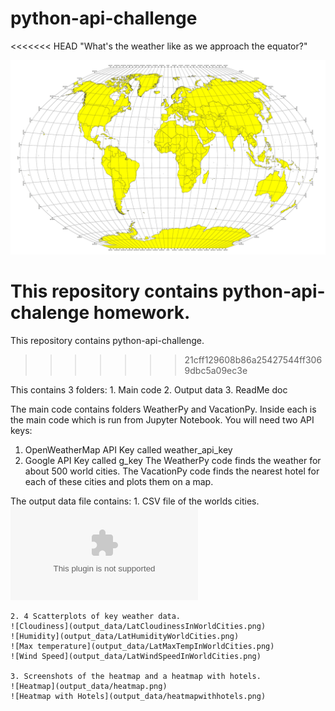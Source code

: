 # python-api-challenge

<<<<<<< HEAD
"What's the weather like as we approach the equator?"

![Equator](Images/equatorsign.png)

This repository contains python-api-chalenge homework.
=======
This repository contains python-api-challenge.
>>>>>>> 21cff129608b86a25427544ff3069dbc5a09ec3e

This contains 3 folders: 
    1. Main code
    2. Output data
    3. ReadMe doc

The main code contains folders WeatherPy and VacationPy. Inside each is the main code which is run from Jupyter Notebook.
You will need two API keys:
 1. OpenWeatherMap API Key called weather_api_key 
 2. Google API Key called g_key
The WeatherPy code finds the weather for about 500 world cities.
The VacationPy code finds the nearest hotel for each of these cities and plots them on a map.

The output data file contains:
    1. CSV file of the worlds cities.
   ![City Data](output_data/cityweather_data.csv)

    2. 4 Scatterplots of key weather data.
    ![Cloudiness](output_data/LatCloudinessInWorldCities.png)
    ![Humidity](output_data/LatHumidityWorldCities.png)
    ![Max temperature](output_data/LatMaxTempInWorldCities.png)
    ![Wind Speed](output_data/LatWindSpeedInWorldCities.png)

    3. Screenshots of the heatmap and a heatmap with hotels.
    ![Heatmap](output_data/heatmap.png)
    ![Heatmap with Hotels](output_data/heatmapwithhotels.png)
